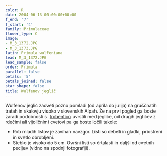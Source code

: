 ```yaml
---
color: R
date: 2004-06-13 00:00:00+00:00
f_end: '7'
f_start: '4'
family: Primulaceae
flower_type: C
image:
- M_3_1372.JPG
- M_3_1373.JPG
latin: Primula wulfeniana
lead: M_3_1372.JPG
lead_sample: false
order: Primula
parallel: false
petals: '5'
petals_joined: false
star_shape: false
title: Wulfenov jeglič
---
```

Wulfenov jeglič zacveti pozno pomladi (od aprila do julija) na gruščnatih tratah in skalovju visoko v slovenskih Alpah. Že na prvi pogled ga boste zaradi podobnosti s  [trobentico](../primulavulgaris/) uvrstili med jegliče, od drugih jegličev z rdečimi ali vijoličnimi cvetovi pa ga boste ločili takole:

-   Rob mladih listov je zavihan navzgor. Listi so debeli in gladki, priostreni in svetlo obrobljeni.
-   Steblo je visoko do 5 cm. Ovršni listi so črtalasti in daljši od cvetnih pecljev (vidno na spodnji fotografiji).
